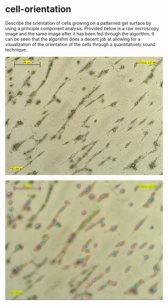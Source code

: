 # cell-orientation
Describe the orientation of cells growing on a patterned gel surface by using a principle component analysis.
Provided below is a raw microscopy image and the same image after it has been fed through the algorithm. It can be seen that the algorithm does a decent job at allowing for a visualization of the orientation of the cells through a quantitatively sound technique. 

![Raw microscopic image](https://github.com/rohin-dasari/cell-orientation/blob/master/samples/patterned_unetched.jpg)

![processed image](https://github.com/rohin-dasari/cell-orientation/blob/master/samples/cellorientation.png)
